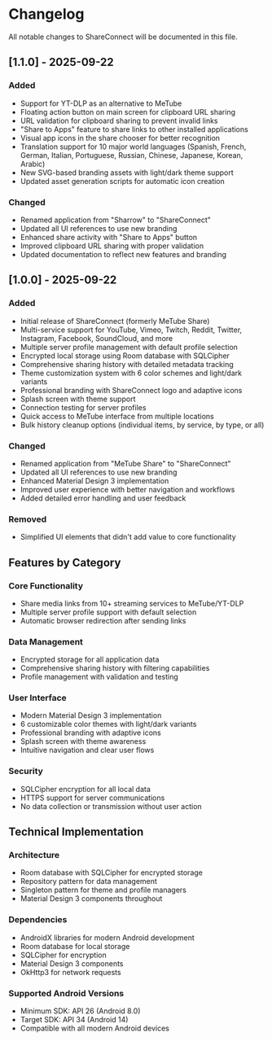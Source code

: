 # Changelog

All notable changes to ShareConnect will be documented in this file.

## [1.1.0] - 2025-09-22

### Added
- Support for YT-DLP as an alternative to MeTube
- Floating action button on main screen for clipboard URL sharing
- URL validation for clipboard sharing to prevent invalid links
- "Share to Apps" feature to share links to other installed applications
- Visual app icons in the share chooser for better recognition
- Translation support for 10 major world languages (Spanish, French, German, Italian, Portuguese, Russian, Chinese, Japanese, Korean, Arabic)
- New SVG-based branding assets with light/dark theme support
- Updated asset generation scripts for automatic icon creation

### Changed
- Renamed application from "Sharrow" to "ShareConnect"
- Updated all UI references to use new branding
- Enhanced share activity with "Share to Apps" button
- Improved clipboard URL sharing with proper validation
- Updated documentation to reflect new features and branding

## [1.0.0] - 2025-09-22

### Added
- Initial release of ShareConnect (formerly MeTube Share)
- Multi-service support for YouTube, Vimeo, Twitch, Reddit, Twitter, Instagram, Facebook, SoundCloud, and more
- Multiple server profile management with default profile selection
- Encrypted local storage using Room database with SQLCipher
- Comprehensive sharing history with detailed metadata tracking
- Theme customization system with 6 color schemes and light/dark variants
- Professional branding with ShareConnect logo and adaptive icons
- Splash screen with theme support
- Connection testing for server profiles
- Quick access to MeTube interface from multiple locations
- Bulk history cleanup options (individual items, by service, by type, or all)

### Changed
- Renamed application from "MeTube Share" to "ShareConnect"
- Updated all UI references to use new branding
- Enhanced Material Design 3 implementation
- Improved user experience with better navigation and workflows
- Added detailed error handling and user feedback

### Removed
- Simplified UI elements that didn't add value to core functionality

## Features by Category

### Core Functionality
- Share media links from 10+ streaming services to MeTube/YT-DLP
- Multiple server profile support with default selection
- Automatic browser redirection after sending links

### Data Management
- Encrypted storage for all application data
- Comprehensive sharing history with filtering capabilities
- Profile management with validation and testing

### User Interface
- Modern Material Design 3 implementation
- 6 customizable color themes with light/dark variants
- Professional branding with adaptive icons
- Splash screen with theme awareness
- Intuitive navigation and clear user flows

### Security
- SQLCipher encryption for all local data
- HTTPS support for server communications
- No data collection or transmission without user action

## Technical Implementation

### Architecture
- Room database with SQLCipher for encrypted storage
- Repository pattern for data management
- Singleton pattern for theme and profile managers
- Material Design 3 components throughout

### Dependencies
- AndroidX libraries for modern Android development
- Room database for local storage
- SQLCipher for encryption
- Material Design 3 components
- OkHttp3 for network requests

### Supported Android Versions
- Minimum SDK: API 26 (Android 8.0)
- Target SDK: API 34 (Android 14)
- Compatible with all modern Android devices